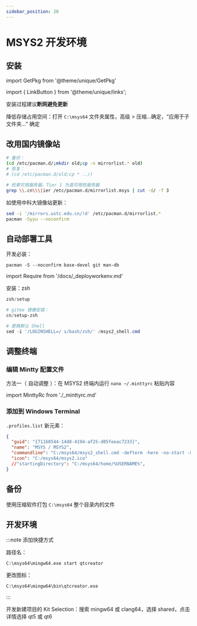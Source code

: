 ```yaml
---
sidebar_position: 20
---
```


# MSYS2 开发环境

## 安装

import GetPkg from '@theme/unique/GetPkg'

<GetPkg name='msys2' winget />

import { LinkButton } from '@theme/unique/links';

<p>
<LinkButton icon name="国内镜像站" outline href="https://mirrorz.org/list/msys2" />
</p>

安装过程建议**断网避免更新**

降低存储占用空间：打开 `C:\msys64` 文件夹属性，高级 > 压缩...确定，“应用于子文件夹...” 确定

## 改用国内镜像站

```bash
# 备份：
(cd /etc/pacman.d/;mkdir old;cp -n mirrorlist.* old)
# 恢复：
# (cd /etc/pacman.d/old;cp * ../)

# 检索可用服务器，Tier 1 为高可用性服务器
grep \\.cn\\\|ier /etc/pacman.d/mirrorlist.msys | cut -d/ -f 3
```

如使用中科大镜像站更新：

```bash
sed -i '/mirrors.ustc.edu.cn/!d' /etc/pacman.d/mirrorlist.*
pacman -Syyu --noconfirm
```

## 自动部署工具

开发必装：

    pacman -S --noconfirm base-devel git man-db

import Require from '/docs/\_deployworkenv.md'

<Require />

安装：zsh

```powershell
zsh/setup

# gitee 镜像安装：
cn/setup-zsh

# 更换默认 Shell
sed -i '/LOGINSHELL=/ s/bash/zsh/' /msys2_shell.cmd
```

## 调整终端

### 编辑 Mintty 配置文件

方法一（ 自动调整 ）：在 MSYS2 终端内运行 `nano ~/.minttyrc` 粘贴内容

import MinttyRc from './_minttyrc.md'

<MinttyRc/>

### 添加到 Windows Terminal

`.profiles.list` 新元素：

```json
{
  "guid": "{71160544-14d8-4194-af25-d05feeac7233}",
  "name": "MSYS / MSYS2",
  "commandline": "C:/msys64/msys2_shell.cmd -defterm -here -no-start -msys",
  "icon": "C:/msys64/msys2.ico"
  //"startingDirectory": "C:/msys64/home/%USERNAME%",
}
```

## 备份

使用压缩软件打包 `C:\msys64` 整个目录内的文件

## 开发环境

<!--
### [QT](https://wiki.qt.io/MSYS2)

可选事项：qt5 或 qt6, clang

```bash
# 基础
pacman -S --noconfirm mingw-w64-x86_64-toolchain mingw-w64-x86_64-qt-creator cmake

# 选择 Qt 版本
pacman -S --noconfirm mingw-w64-x86_64-qt5
pacman -S --noconfirm mingw-w64-x86_64-qt6

# 选择编译器
pacman -S --noconfirm mingw-w64-clang-x86_64-clang

```
-->

:::note 添加快捷方式

路径名：

    C:\msys64\mingw64.exe start qtcreator

更改图标：

    C:\msys64\mingw64\bin\qtcreator.exe

:::

开发新建项目的 Kit Selection：搜索 mingw64 或 clang64，选择 shared，点击详情选择 qt5 或 qt6
